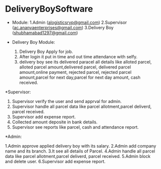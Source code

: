 ﻿# DeliveryBoySoftware

 * Module:
   1.Admin (alogisticsryp@gmail.com)
   2.Supervisor (ac.ananyaenterprises@gmail.com)
   3.Delivery Boy (shubhamabad1297@gmail.com)

* Delivery Boy Module:
  1. Delivery Boy Apply for job.
  2. After login it put in time and out time attendance with selfy.
  3. delivery boy see its delivered paracel all details like alloted parcel, alloted parcel amount,delivered parcel,
     delivered parcel amount,online payment, rejected parcel, rejected parcel amount,parcel for next day,parcel for next day amount, cash received.

*Supervisor:
1. Supervisor verify the user and send apprval for admin.
2. Supervisor handle all parcel data like parcel allotment,parcel deliverd, parcel received.
3. Supervisor add expense report.
4. Collected amount deposite in bank details.
5. Supervisor  see reports like parcel, cash and attendance report.


*Admin:

1.Admin approve applied delivery boy with its salary.
2.Admin add company name and its branch.
3.It see all details of Parcel.
4.Admin handle all parcel data like parcel allotment,parcel deliverd, parcel received.
5.Admin block and delete user.
6.Supervisor add expense report.
